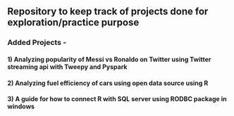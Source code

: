 ## Repository to keep track of projects done for exploration/practice purpose

### Added Projects - 
#### 1) Analyzing popularity of Messi vs Ronaldo on Twitter using Twitter streaming api with Tweepy and Pyspark
#### 2) Analyzing fuel efficiency of cars using open data source using R
#### 3) A guide for how to connect R with SQL server using RODBC package in windows 

